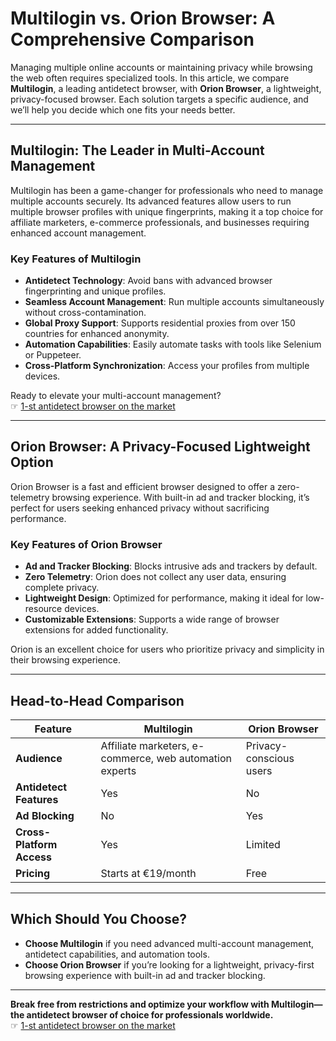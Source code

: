 # Multilogin vs. Orion Browser: A Comprehensive Comparison

Managing multiple online accounts or maintaining privacy while browsing the web often requires specialized tools. In this article, we compare **Multilogin**, a leading antidetect browser, with **Orion Browser**, a lightweight, privacy-focused browser. Each solution targets a specific audience, and we’ll help you decide which one fits your needs better.

---

## Multilogin: The Leader in Multi-Account Management

Multilogin has been a game-changer for professionals who need to manage multiple accounts securely. Its advanced features allow users to run multiple browser profiles with unique fingerprints, making it a top choice for affiliate marketers, e-commerce professionals, and businesses requiring enhanced account management.

### Key Features of Multilogin

- **Antidetect Technology**: Avoid bans with advanced browser fingerprinting and unique profiles.
- **Seamless Account Management**: Run multiple accounts simultaneously without cross-contamination.
- **Global Proxy Support**: Supports residential proxies from over 150 countries for enhanced anonymity.
- **Automation Capabilities**: Easily automate tasks with tools like Selenium or Puppeteer.
- **Cross-Platform Synchronization**: Access your profiles from multiple devices.

Ready to elevate your multi-account management?  
☞ [1-st antidetect browser on the market](https://bit.ly/multIlogin)

---

## Orion Browser: A Privacy-Focused Lightweight Option

Orion Browser is a fast and efficient browser designed to offer a zero-telemetry browsing experience. With built-in ad and tracker blocking, it’s perfect for users seeking enhanced privacy without sacrificing performance.

### Key Features of Orion Browser

- **Ad and Tracker Blocking**: Blocks intrusive ads and trackers by default.
- **Zero Telemetry**: Orion does not collect any user data, ensuring complete privacy.
- **Lightweight Design**: Optimized for performance, making it ideal for low-resource devices.
- **Customizable Extensions**: Supports a wide range of browser extensions for added functionality.

Orion is an excellent choice for users who prioritize privacy and simplicity in their browsing experience.

---

## Head-to-Head Comparison

| **Feature**              | **Multilogin**                                  | **Orion Browser**                           |
|--------------------------|-----------------------------------------------|--------------------------------------------|
| **Audience**             | Affiliate marketers, e-commerce, web automation experts | Privacy-conscious users                    |
| **Antidetect Features**  | Yes                                           | No                                         |
| **Ad Blocking**          | No                                            | Yes                                        |
| **Cross-Platform Access**| Yes                                           | Limited                                    |
| **Pricing**              | Starts at €19/month                          | Free                                       |

---

## Which Should You Choose?

- **Choose Multilogin** if you need advanced multi-account management, antidetect capabilities, and automation tools.
- **Choose Orion Browser** if you’re looking for a lightweight, privacy-first browsing experience with built-in ad and tracker blocking.

---

**Break free from restrictions and optimize your workflow with Multilogin—the antidetect browser of choice for professionals worldwide.**  
☞ [1-st antidetect browser on the market](https://bit.ly/multIlogin)
